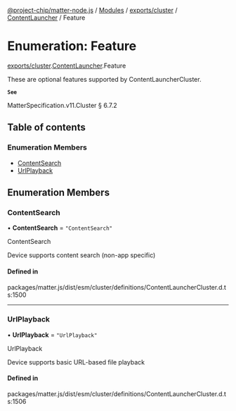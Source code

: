 [@project-chip/matter-node.js](../README.md) / [Modules](../modules.md) / [exports/cluster](../modules/exports_cluster.md) / [ContentLauncher](../modules/exports_cluster.ContentLauncher.md) / Feature

# Enumeration: Feature

[exports/cluster](../modules/exports_cluster.md).[ContentLauncher](../modules/exports_cluster.ContentLauncher.md).Feature

These are optional features supported by ContentLauncherCluster.

**`See`**

MatterSpecification.v11.Cluster § 6.7.2

## Table of contents

### Enumeration Members

- [ContentSearch](exports_cluster.ContentLauncher.Feature.md#contentsearch)
- [UrlPlayback](exports_cluster.ContentLauncher.Feature.md#urlplayback)

## Enumeration Members

### ContentSearch

• **ContentSearch** = ``"ContentSearch"``

ContentSearch

Device supports content search (non-app specific)

#### Defined in

packages/matter.js/dist/esm/cluster/definitions/ContentLauncherCluster.d.ts:1500

___

### UrlPlayback

• **UrlPlayback** = ``"UrlPlayback"``

UrlPlayback

Device supports basic URL-based file playback

#### Defined in

packages/matter.js/dist/esm/cluster/definitions/ContentLauncherCluster.d.ts:1506
